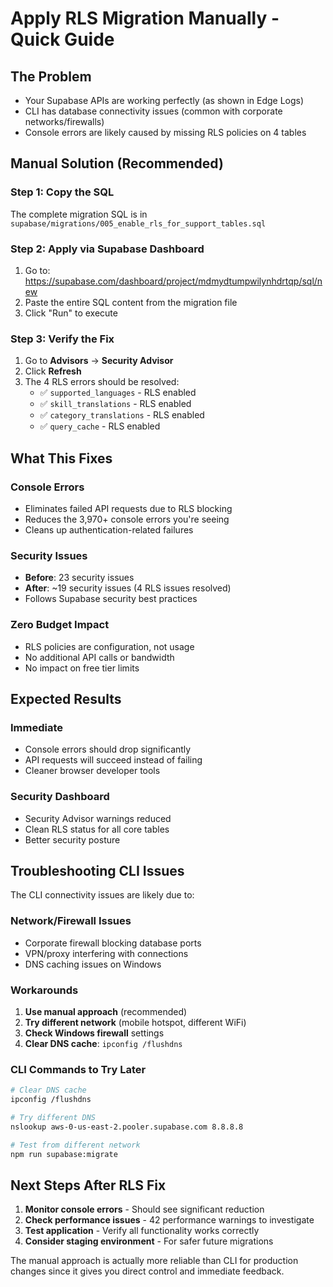 # Apply RLS Migration Manually - Quick Guide

## The Problem
- Your Supabase APIs are working perfectly (as shown in Edge Logs)
- CLI has database connectivity issues (common with corporate networks/firewalls)
- Console errors are likely caused by missing RLS policies on 4 tables

## Manual Solution (Recommended)

### Step 1: Copy the SQL
The complete migration SQL is in `supabase/migrations/005_enable_rls_for_support_tables.sql`

### Step 2: Apply via Supabase Dashboard
1. Go to: https://supabase.com/dashboard/project/mdmydtumpwilynhdrtqp/sql/new
2. Paste the entire SQL content from the migration file
3. Click "Run" to execute

### Step 3: Verify the Fix
1. Go to **Advisors** → **Security Advisor**
2. Click **Refresh**
3. The 4 RLS errors should be resolved:
   - ✅ `supported_languages` - RLS enabled
   - ✅ `skill_translations` - RLS enabled  
   - ✅ `category_translations` - RLS enabled
   - ✅ `query_cache` - RLS enabled

## What This Fixes

### Console Errors
- Eliminates failed API requests due to RLS blocking
- Reduces the 3,970+ console errors you're seeing
- Cleans up authentication-related failures

### Security Issues
- **Before**: 23 security issues
- **After**: ~19 security issues (4 RLS issues resolved)
- Follows Supabase security best practices

### Zero Budget Impact
- RLS policies are configuration, not usage
- No additional API calls or bandwidth
- No impact on free tier limits

## Expected Results

### Immediate
- Console errors should drop significantly
- API requests will succeed instead of failing
- Cleaner browser developer tools

### Security Dashboard
- Security Advisor warnings reduced
- Clean RLS status for all core tables
- Better security posture

## Troubleshooting CLI Issues

The CLI connectivity issues are likely due to:

### Network/Firewall Issues
- Corporate firewall blocking database ports
- VPN/proxy interfering with connections
- DNS caching issues on Windows

### Workarounds
1. **Use manual approach** (recommended)
2. **Try different network** (mobile hotspot, different WiFi)
3. **Check Windows firewall** settings
4. **Clear DNS cache**: `ipconfig /flushdns`

### CLI Commands to Try Later
```bash
# Clear DNS cache
ipconfig /flushdns

# Try different DNS
nslookup aws-0-us-east-2.pooler.supabase.com 8.8.8.8

# Test from different network
npm run supabase:migrate
```

## Next Steps After RLS Fix

1. **Monitor console errors** - Should see significant reduction
2. **Check performance issues** - 42 performance warnings to investigate
3. **Test application** - Verify all functionality works correctly
4. **Consider staging environment** - For safer future migrations

The manual approach is actually more reliable than CLI for production changes since it gives you direct control and immediate feedback.
